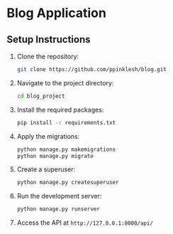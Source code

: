 # Blog Application

## Setup Instructions

1. Clone the repository:
    ```sh
    git clone https://github.com/ppinklesh/blog.git
    ```

2. Navigate to the project directory:
    ```sh
    cd blog_project
    ```

3. Install the required packages:
    ```sh
    pip install -r requirements.txt
    ```

4. Apply the migrations:
    ```sh
    python manage.py makemigrations
    python manage.py migrate
    ```

5. Create a superuser:
    ```sh
    python manage.py createsuperuser
    ```

6. Run the development server:
    ```sh
    python manage.py runserver
    ```

7. Access the API at `http://127.0.0.1:8000/api/`
